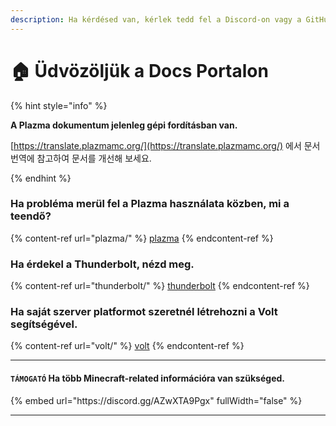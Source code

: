 ```yaml
---
description: Ha kérdésed van, kérlek tedd fel a Discord-on vagy a GitHub Issues-on keresztül.
---
```


# 🏠 Üdvözöljük a Docs Portalon

{% hint style="info" %}

**A Plazma dokumentum jelenleg gépi fordításban van.**

[https://translate.plazmamc.org/](https://translate.plazmamc.org/) 에서 문서 번역에 참고하여 문서를 개선해 보세요.

{% endhint %}

### Ha probléma merül fel a Plazma használata közben, mi a teendő?

{% content-ref url="plazma/" %}
[plazma](plazma/)
{% endcontent-ref %}

### Ha érdekel a Thunderbolt, nézd meg.

{% content-ref url="thunderbolt/" %}
[thunderbolt](thunderbolt/)
{% endcontent-ref %}

### Ha saját szerver platformot szeretnél létrehozni a Volt segítségével.

{% content-ref url="volt/" %}
[volt](volt/)
{% endcontent-ref %}

***

#### `TÁMOGATÓ` Ha több Minecraft-related információra van szükséged. <a href="#etc-1" id="etc-1"></a>

{% embed url="https\://discord.gg/AZwXTA9Pgx" fullWidth="false" %}

***
